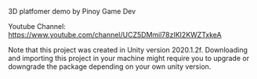 3D platfomer demo by Pinoy Game Dev

Youtube Channel: https://www.youtube.com/channel/UCZ5DMmil78zIKI2KWZTxkeA

Note that this project was created in Unity version 2020.1.2f. Downloading and importing this project in your machine might require you to upgrade or downgrade the package depending on your own unity version.
